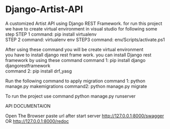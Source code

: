 # Django-Artist-API  
A customized Artist API using Django REST Framework. 
for  run this project we have to create virtual environment  in visual studio for following some step 
STEP 1 
command:  pip install virtualenv  
STEP 2 
command: virtualenv env 
STEP3 
command: env/Scripts/activate.ps1 

After using these command you will be create virtual environment  
you have to install django rest frame work. you can install Django rest framework by using these command 
command 1: pip install django djangorestframework  
command 2: pip install  drf_yasg   

Run the following command to apply migration 
command 1: python manage.py makemigrations
command2:  python manage.py migrate  

To run the project use command 
python manage.py runserver 

API DOCUMENTAION   

Open The Browser 
paste url after start server 
http://127.0.0.1:8000/swagger 
OR 
http://127.0.0.1:8000/redoc


